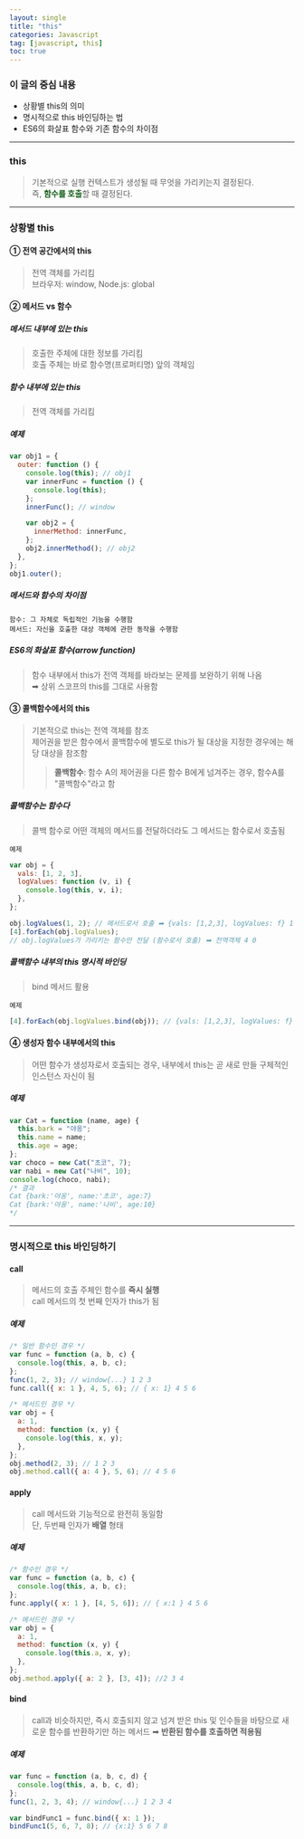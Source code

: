 ```yaml
---
layout: single
title: "this"
categories: Javascript
tag: [javascript, this]
toc: true
---
```


### 이 글의 중심 내용

- 상황별 this의 의미
- 명시적으로 this 바인딩하는 법
- ES6의 화살표 함수와 기존 함수의 차이점

---

### **this**

> 기본적으로 실행 컨텍스트가 생성될 때 무엇을 가리키는지 결정된다.  
> 즉, <span style="color:#125C13">**함수를 호출**</span>할 때 결정된다.

---

### 상황별 this

#### **① 전역 공간에서의 this**

> 전역 객체를 가리킴  
> 브라우저: window, Node.js: global

#### **② 메서드 vs 함수**

##### **메서드 내부에 있는 this**

> 호출한 주체에 대한 정보를 가리킴  
> 호출 주체는 바로 함수명(프로퍼티명) 앞의 객체임

##### **함수 내부에 있는 this**

> 전역 객체를 가리킴

##### 예제

```javascript
var obj1 = {
  outer: function () {
    console.log(this); // obj1
    var innerFunc = function () {
      console.log(this);
    };
    innerFunc(); // window

    var obj2 = {
      innerMethod: innerFunc,
    };
    obj2.innerMethod(); // obj2
  },
};
obj1.outer();
```

##### 메서드와 함수의 차이점

    함수: 그 자체로 독립적인 기능을 수행함
    메서드: 자신을 호출한 대상 객체에 관한 동작을 수행함

##### ES6의 화살표 함수(arrow function)

> 함수 내부에서 this가 전역 객체를 바라보는 문제를 보완하기 위해 나옴  
> ➡︎ 상위 스코프의 this를 그대로 사용함

#### **③ 콜백함수에서의 this**

> 기본적으로 this는 전역 객체를 참조  
> 제어권을 받은 함수에서 콜백함수에 별도로 this가 될 대상을 지정한 경우에는 해당 대상을 참조함
>
> > **콜백함수**: 함수 A의 제어권을 다른 함수 B에게 넘겨주는 경우, 함수A를 "콜백함수"라고 함

##### 콜백함수는 함수다

> 콜백 함수로 어떤 객체의 메서드를 전달하더라도 그 메서드는 함수로서 호출됨

`예제`

```javascript
var obj = {
  vals: [1, 2, 3],
  logValues: function (v, i) {
    console.log(this, v, i);
  },
};

obj.logValues(1, 2); // 메서드로서 호출 ➡︎ {vals: [1,2,3], logValues: f} 1 2
[4].forEach(obj.logValues);
// obj.logValues가 가리키는 함수만 전달 (함수로서 호출) ➡︎ 전역객체 4 0
```

##### 콜백함수 내부의 this 명시적 바인딩

> bind 메서드 활용

`예제`

```javascript
[4].forEach(obj.logValues.bind(obj)); // {vals: [1,2,3], logValues: f} 4 0
```

#### **④ 생성자 함수 내부에서의 this**

> 어떤 함수가 생성자로서 호출되는 경우, 내부에서 this는 곧 새로 만들 구체적인 인스턴스 자신이 됨

##### 예제

```javascript
var Cat = function (name, age) {
  this.bark = "야옹";
  this.name = name;
  this.age = age;
};
var choco = new Cat("초코", 7);
var nabi = new Cat("나비", 10);
console.log(choco, nabi);
/* 결과
Cat {bark:'야옹', name:'초코', age:7}
Cat {bark:'야옹', name:'나비', age:10}
*/
```

---

### 명시적으로 this 바인딩하기

#### call

> 메서드의 호출 주체인 함수를 **즉시 실행**  
> call 메서드의 첫 번째 인자가 this가 됨

##### 예제

```javascript
/* 일반 함수인 경우 */
var func = function (a, b, c) {
  console.log(this, a, b, c);
};
func(1, 2, 3); // window{...} 1 2 3
func.call({ x: 1 }, 4, 5, 6); // { x: 1} 4 5 6

/* 메서드인 경우 */
var obj = {
  a: 1,
  method: function (x, y) {
    console.log(this, x, y);
  },
};
obj.method(2, 3); // 1 2 3
obj.method.call({ a: 4 }, 5, 6); // 4 5 6
```

#### apply

> call 메서드와 기능적으로 완전히 동일함  
> 단, 두번째 인자가 **배열** 형태

##### 예제

```javascript
/* 함수인 경우 */
var func = function (a, b, c) {
  console.log(this, a, b, c);
};
func.apply({ x: 1 }, [4, 5, 6]); // { x:1 } 4 5 6

/* 메서드인 경우 */
var obj = {
  a: 1,
  method: function (x, y) {
    console.log(this.a, x, y);
  },
};
obj.method.apply({ a: 2 }, [3, 4]); //2 3 4
```

#### bind

> call과 비슷하지만, 즉시 호출되지 않고 넘겨 받은 this 및 인수들을 바탕으로 새로운 함수를 반환하기만 하는 메서드 ➡︎
> **반환된 함수를 호출하면 적용됨**

##### 예제

```javascript
var func = function (a, b, c, d) {
  console.log(this, a, b, c, d);
};
func(1, 2, 3, 4); // window{...} 1 2 3 4

var bindFunc1 = func.bind({ x: 1 });
bindFunc1(5, 6, 7, 8); // {x:1} 5 6 7 8
```
